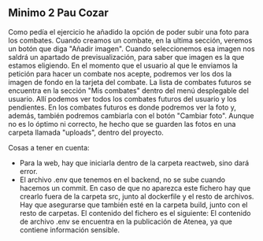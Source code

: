 ## Minimo 2 Pau Cozar

Como pedía el ejercicio he añadido la opción de poder subir una foto para los combates. Cuando creamos un combate, en la ultima sección, veremos un botón que diga "Añadir imagen". Cuando seleccionemos esa imagen nos saldrá un apartado de previsualización, para saber que imagen es la que estamos eligiendo. 
En el momento que el usuario al que le enviamos la petición para hacer un combate nos acepte, podremos ver los dos la imagen de fondo en la tarjeta del combate.
La lista de combates futuros se encuentra en la sección "Mis combates" dentro del menú desplegable del usuario. Allí podemos ver todos los combates futuros del usuario y los pendientes. En los combates futuros es donde podremos ver la foto y, además, también podremos cambiarla con el botón "Cambiar foto". 
Aunque no es lo óptimo ni correcto, he hecho que se guarden las fotos en una carpeta llamada "uploads", dentro del proyecto.


Cosas a tener en cuenta:
- Para la web, hay que iniciarla dentro de la carpeta reactweb, sino dará error.
- El archivo .env que tenemos en el backend, no se sube cuando hacemos un commit. En caso de que no aparezca este fichero hay que crearlo fuera de la carpeta src, junto al dockerfile y el resto de archivos. Hay que asegurarse que también esté en la carpeta build, junto con el resto de carpetas. El contenido del fichero es el siguiente:
El contenido de archivo .env se encuentra en la publicación de Atenea, ya que contiene información sensible.
